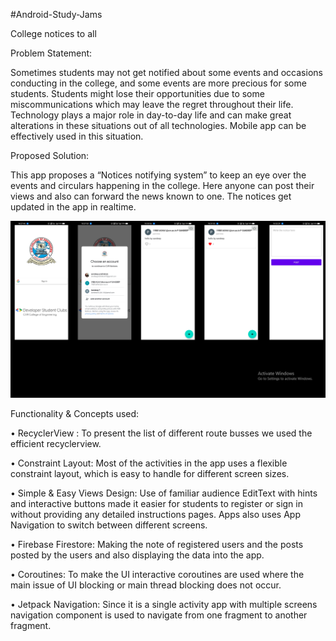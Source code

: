#Android-Study-Jams

College notices to all

Problem Statement:

Sometimes students may not get notified about some events and occasions conducting in the college, and some events are more precious for some students.
Students might lose their opportunities due to some miscommunications which may leave the regret throughout their life.
Technology plays a major role in day-to-day life and can make great alterations in these situations out of all technologies. Mobile app can be effectively used in this situation.

Proposed Solution:

This app proposes a “Notices notifying system” to keep an eye over the events and circulars happening in the college. Here anyone can post their views and also can forward the news known to one. The notices get updated in the app in realtime.

![](Screenshots/allScreenShots.png)

Functionality & Concepts used:

•	RecyclerView : To present the list of different route busses we used the efficient recyclerview.

•	Constraint Layout: Most of the activities in the app uses a flexible constraint layout, which is easy to handle for different screen sizes.

•	Simple & Easy Views Design: Use of familiar audience EditText with hints and interactive buttons made it easier for students to register or sign in without providing any detailed instructions pages. Apps also uses App Navigation to switch between different screens.

•	Firebase Firestore: Making the note of registered users and the posts posted by the users and also displaying the data into the app.

•	Coroutines: To make the UI interactive coroutines are used where the main issue of UI blocking or main thread blocking does not occur.

•	Jetpack Navigation: Since it is a single activity app with multiple screens navigation component is used to navigate from one fragment to another fragment.